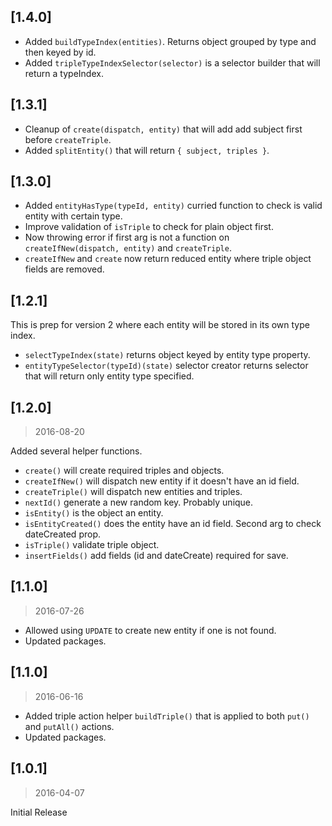 ## [1.4.0]

* Added `buildTypeIndex(entities)`. Returns object grouped by type and then keyed by id.
* Added  `tripleTypeIndexSelector(selector)` is a selector builder that will return a typeIndex.

## [1.3.1]

* Cleanup of `create(dispatch, entity)` that will add add subject first before `createTriple`.
* Added `splitEntity()` that will return `{ subject, triples }`.

## [1.3.0]

* Added `entityHasType(typeId, entity)` curried function to check is valid entity with certain type.
* Improve validation of `isTriple` to check for plain object first.
* Now throwing error if first  arg is not a function on `createIfNew(dispatch, entity)` and `createTriple`.
* `createIfNew` and `create` now return reduced entity where triple object fields are removed.

## [1.2.1]
This is prep for version 2 where each entity will be stored in its own type index.

* `selectTypeIndex(state)` returns object keyed by entity type property.
* `entityTypeSelector(typeId)(state)` selector creator returns selector that will return only entity type specified.

## [1.2.0]
> 2016-08-20

Added several helper functions.

* `create()` will create required triples and objects.
* `createIfNew()` will dispatch new entity if it doesn't have an id field.
* `createTriple()` will dispatch new entities and triples.
* `nextId()` generate a new random key. Probably unique.
* `isEntity()` is the object an entity.
* `isEntityCreated()` does the entity have an id field. Second arg to check dateCreated prop.
* `isTriple()` validate triple object.
* `insertFields()` add fields (id and dateCreate) required for save.

## [1.1.0]
> 2016-07-26

* Allowed using `UPDATE` to create new entity if one is not found.
* Updated packages.

## [1.1.0]
> 2016-06-16

* Added triple action helper `buildTriple()` that is applied to both `put()` and `putAll()` actions.
* Updated packages.

## [1.0.1]
> 2016-04-07

Initial Release
